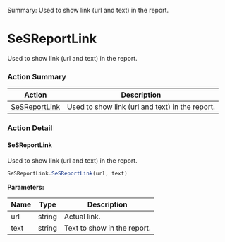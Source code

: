 Summary: Used to show link (url and text) in the report.

# SeSReportLink

Used to show link (url and text) in the report.






<!-- ============================== property summary ========================== -->

  
<!-- ============================== action summary ========================== -->



### Action Summary

|  **Action** | **Description** | 
| ----------- | --------------- |
|  [SeSReportLink](#sesreportlink) | Used to show link (url and text) in the report. |




<!-- ============================== property detail ========================== -->
  
  
<!-- ============================== action detail ========================== -->
  
### Action Detail
    
<a name="SeSReportLink"></a>    
#### SeSReportLink

Used to show link (url and text) in the report.

```javascript
SeSReportLink.SeSReportLink(url, text)
```


**Parameters:**

|  **Name** | **Type** | **Description** |
| ---------- | -------- | --------------- |
| url | string |  Actual link. |
| text | string |  Text to show in the report. |





<a name="see.also.sesreportlink.sesreportlink"></a>

  

